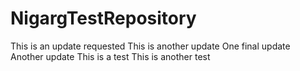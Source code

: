 # NigargTestRepository

This is an update requested
This is another update
One final update
Another update
This is a test
This is another test
